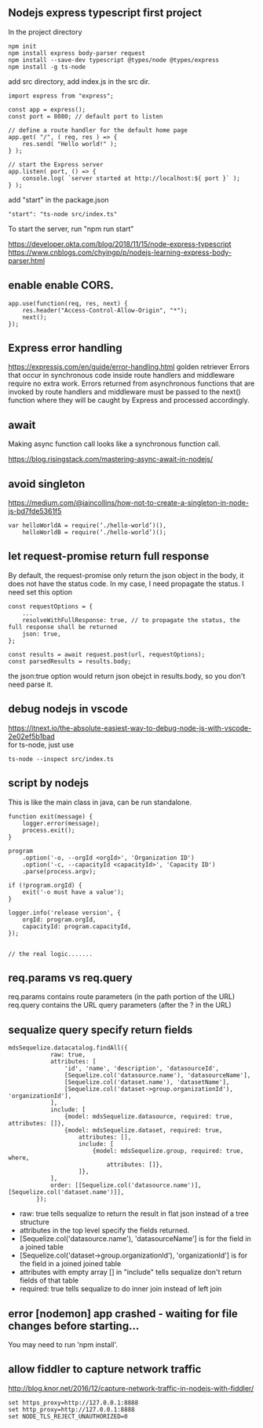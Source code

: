 ## Nodejs express typescript first project
In the project directory
```
npm init
npm install express body-parser request
npm install --save-dev typescript @types/node @types/express
npm install -g ts-node
```
add src directory, add index.js in the src dir.
```
import express from "express";

const app = express();
const port = 8080; // default port to listen

// define a route handler for the default home page
app.get( "/", ( req, res ) => {
    res.send( "Hello world!" );
} );

// start the Express server
app.listen( port, () => {
    console.log( `server started at http://localhost:${ port }` );
} );
``` 

add "start" in the package.json
```
"start": "ts-node src/index.ts"
```
To start the server, run "npm run start"

https://developer.okta.com/blog/2018/11/15/node-express-typescript
https://www.cnblogs.com/chyingp/p/nodejs-learning-express-body-parser.html

## enable enable CORS.
```
app.use(function(req, res, next) {
	res.header("Access-Control-Allow-Origin", "*");
	next();
});
```

## Express error handling
https://expressjs.com/en/guide/error-handling.html
golden retriever
Errors that occur in synchronous code inside route handlers and middleware require no extra work.
Errors returned from asynchronous functions that are invoked by route handlers and middleware must be passed to the next() function where they will be caught by Express and processed accordingly.

## await 
Making async function call looks like a synchronous function call. 

https://blog.risingstack.com/mastering-async-await-in-nodejs/


## avoid singleton 
https://medium.com/@iaincollins/how-not-to-create-a-singleton-in-node-js-bd7fde5361f5
```
var helloWorldA = require(‘./hello-world’)(),
    helloWorldB = require(‘./hello-world’)();
```

## let request-promise return full response
By default, the request-promise only return the json object in the body, it does not have the status code. In my case, I need propagate the status. I need set this option
```
const requestOptions = {
    ...
    resolveWithFullResponse: true, // to propagate the status, the full response shall be returned
    json: true, 
};

const results = await request.post(url, requestOptions);
const parsedResults = results.body;
```
the json:true option would return json obejct in results.body, so you don't need parse it. 

## debug nodejs in vscode
https://itnext.io/the-absolute-easiest-way-to-debug-node-js-with-vscode-2e02ef5b1bad  
for ts-node, just use 
```
ts-node --inspect src/index.ts
```




## script by nodejs 
This is like the main class in java, can be run standalone. 
```
function exit(message) {
    logger.error(message);
    process.exit();
}

program
    .option('-o, --orgId <orgId>', 'Organization ID')
    .option('-c, --capacityId <capacityId>', 'Capacity ID')
    .parse(process.argv);

if (!program.orgId) {
    exit('-o must have a value');
}

logger.info('release version', {
    orgId: program.orgId,
    capacityId: program.capacityId,
});


// the real logic.......
```

## req.params vs req.query
req.params contains route parameters (in the path portion of the URL)  
req.query contains the URL query parameters (after the ? in the URL)

## sequalize query specify return fields
```
mdsSequelize.datacatalog.findAll({
            raw: true,
            attributes: [
                'id', 'name', 'description', 'datasourceId',
                [Sequelize.col('datasource.name'), 'datasourceName'],
                [Sequelize.col('dataset.name'), 'datasetName'],
                [Sequelize.col('dataset->group.organizationId'), 'organizationId'],
            ],
            include: [
                {model: mdsSequelize.datasource, required: true, attributes: []},
                {model: mdsSequelize.dataset, required: true,
                    attributes: [],
                    include: [
                        {model: mdsSequelize.group, required: true, where,
                            attributes: []},
                    ]},
            ],
            order: [[Sequelize.col('datasource.name')], [Sequelize.col('dataset.name')]],
        });
```
- raw: true tells sequalize to return the result in flat json instead of a tree structure
- attributes in the top level specify the fields returned. 
- [Sequelize.col('datasource.name'), 'datasourceName'] is for the field in a joined table
- [Sequelize.col('dataset->group.organizationId'), 'organizationId'] is for the field in a joined joined table
- attributes with empty array [] in "include" tells sequalize don't return fields of that table
- required: true tells sequalize to do inner join instead of left join

## error [nodemon] app crashed - waiting for file changes before starting...
You may need to run 'npm install'. 

## allow fiddler to capture network traffic
http://blog.knor.net/2016/12/capture-network-traffic-in-nodejs-with-fiddler/
```
set https_proxy=http://127.0.0.1:8888
set http_proxy=http://127.0.0.1:8888
set NODE_TLS_REJECT_UNAUTHORIZED=0
```